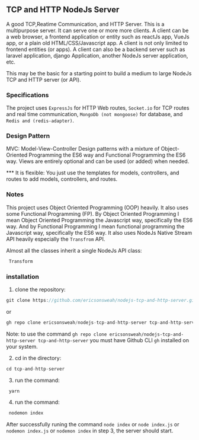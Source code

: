 ## TCP and HTTP NodeJs Server

<!-- ### [RAW NodeJs: Routing A Right Way](https://github.com/ericsonsweah/raw_nodejs_routing_a_right_way "Server, API, Routing") -->

A good TCP,Reatime Communication, and HTTP Server. This is a multipurpose server. It can serve one or more more clients. A client can be a web browser, a frontend application or entity such as reactJs app, VueJs app, or a plain old HTML/CSS/Javascript app. A client is not only limited to frontend entities (or apps). A client can also be a backend server such as laravel application, django Application, another NodeJs server application, etc. 

This may be the basic for a starting point to build a medium to large NodeJs TCP and HTTP server (or API).

### Specifications

The project uses ```ExpressJs``` for HTTP Web routes, ```Socket.io``` for TCP routes and real time communication, ```MongoDb (not mongoose)``` for database, and ```Redis and (redis-adapter)```.

### Design Pattern

MVC: Model-View-Controller Design patterns with a mixture of Object-Oriented Programming the ES6 way and Functional Programming the ES6 way. Views are entirely optional and can be used (or added) when needed.

*** It is flexible: You just use the templates for models, controllers, and routes to add models, controllers, and routes.

### Notes

This project uses Object Oriented Programming (OOP) heavily. It also uses some Functional Programming (FP). By Object Oriented Programming I mean Object Oriented Programming the Javascript way, specifically the ES6 way. And by Functional Programming I mean functional programming the Javascript way, specifically the ES6 way. It also uses NodeJs Native Stream API heavily especially the ```Transfrom``` API.

Almost all the classes inherit a single NodeJs API class:

```javascript
 Transform
```

### installation

1. clone the repository:

 ```javascript
 git clone https://github.com/ericsonsweah/nodejs-tcp-and-http-server.git tcp-and-http-server
```

or

  ```javascript
 gh repo clone ericsonsweah/nodejs-tcp-and-http-server tcp-and-http-server
 ```

  Note: to use the command ```gh repo clone ericsonsweah/nodejs-tcp-and-http-server tcp-and-http-server``` you must have  Github CLI ```gh``` installed on your system.

2. cd in the directory:

```javascript
cd tcp-and-http-server
```

3. run the command:

```javascript
 yarn
```

4. run the command:

```javascript
 nodemon index
```

 After successfully runing the command ```node index``` or ```node index.js```  or ```nodemon index.js```  or ```nodemon index``` in step 3, the server should start.
